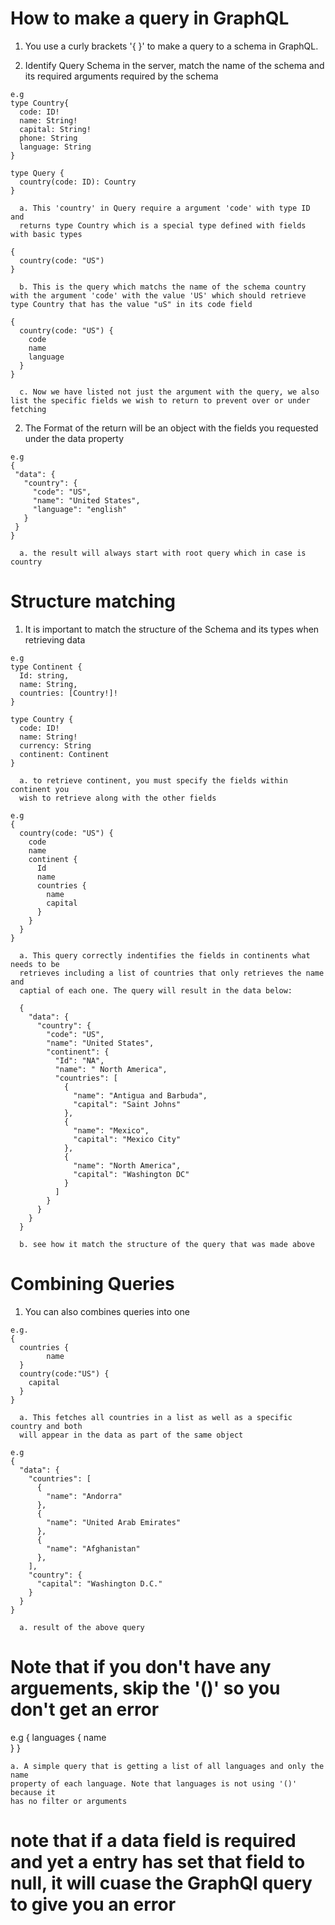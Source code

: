 # How to make a query in GraphQL 

  1. You use a curly brackets '{ }' to make a query to a schema in GraphQL.

  2. Identify Query Schema in the server, match the name of the schema and its
     required arguments required by the schema

    e.g 
    type Country{
      code: ID!
      name: String!
      capital: String!
      phone: String
      language: String
    }

    type Query {
      country(code: ID): Country
    }

      a. This 'country' in Query require a argument 'code' with type ID and 
      returns type Country which is a special type defined with fields with basic types

    {
      country(code: "US")
    }
      
      b. This is the query which matchs the name of the schema country with the argument 'code' with the value 'US' which should retrieve type Country that has the value "uS" in its code field 

    {
      country(code: "US") {
        code
        name
        language
      }
    }

      c. Now we have listed not just the argument with the query, we also list the specific fields we wish to return to prevent over or under fetching

  2. The Format of the return will be an object with the fields you requested
     under the data property

    e.g
    {
     "data": {
       "country": {
         "code": "US",
         "name": "United States",
         "language": "english"
       }
     }
    }

      a. the result will always start with root query which in case is country

# Structure matching

  1. It is important to match the structure of the Schema and its types when retrieving data 

    e.g 
    type Continent {
      Id: string,
      name: String,
      countries: [Country!]!
    }

    type Country {
      code: ID!
      name: String!
      currency: String
      continent: Continent
    }
  
      a. to retrieve continent, you must specify the fields within continent you
      wish to retrieve along with the other fields 

    e.g 
    {
      country(code: "US") {
        code
        name
        continent {
          Id
          name
          countries {
            name
            capital
          }
        }
      }
    }

      a. This query correctly indentifies the fields in continents what needs to be
      retrieves including a list of countries that only retrieves the name and
      captial of each one. The query will result in the data below: 

      {
        "data": {
          "country": {
            "code": "US",
            "name": "United States",
            "continent": {
              "Id": "NA",
              "name": " North America",
              "countries": [
                {
                  "name": "Antigua and Barbuda",
                  "capital": "Saint Johns"
                },
                {
                  "name": "Mexico",
                  "capital": "Mexico City"
                },
                {
                  "name": "North America",
                  "capital": "Washington DC"
                }
              ]
            }
          }
        }
      }
  
      b. see how it match the structure of the query that was made above

# Combining Queries 

  1. You can also combines queries into one 

    e.g. 
    {
      countries {
    		name
      }
      country(code:"US") {
        capital
      }
    }

      a. This fetches all countries in a list as well as a specific country and both
      will appear in the data as part of the same object 

    e.g
    {
      "data": {
        "countries": [
          {
            "name": "Andorra"
          },
          {
            "name": "United Arab Emirates"
          },
          {
            "name": "Afghanistan"
          },
        ],
        "country": {
          "capital": "Washington D.C."
        }
      }
    }

      a. result of the above query

# Note that if you don't have any arguements, skip the '()' so you don't get an error 

  e.g 
  {
    languages {
      name   
    }
  }

    a. A simple query that is getting a list of all languages and only the name
    property of each language. Note that languages is not using '()' because it
    has no filter or arguments

# note that if a data field is required and yet a entry has set that field to null, it will cuase the GraphQl query to give you an error 